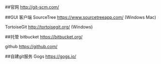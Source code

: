 ##官网
<http://git-scm.com/>

##GUI 客户端
SourceTree  <https://www.sourcetreeapp.com/> (Windows Mac)

TortoiseGit  <http://tortoisegit.org/> (Windows)

##托管
bitbucket <https://bitbucket.org/>

github  <https://github.com/>

##自建git服务
Gogs <https://gogs.io/>



